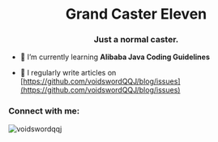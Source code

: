 <h1 align="center">Grand Caster Eleven</h1>
<h3 align="center">Just a normal caster.</h3>

- 🌱 I’m currently learning **Alibaba Java Coding Guidelines**

- 📝 I regularly write articles on [https://github.com/voidswordQQJ/blog/issues](https://github.com/voidswordQQJ/blog/issues)

<h3 align="left">Connect with me:</h3>
<p align="left">
</p>

<p>&nbsp;<img align="left" src="https://github-readme-stats.vercel.app/api?username=voidswordqqj&show_icons=true&theme=onedark&locale=en" alt="voidswordqqj" /></p>

